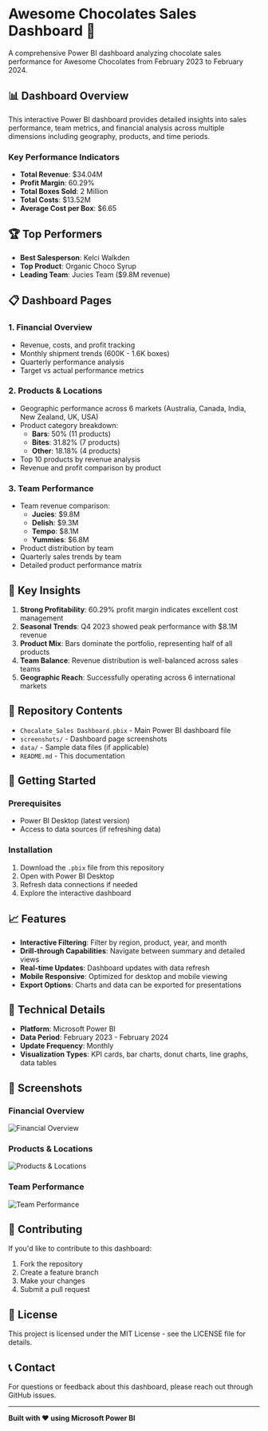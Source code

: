 # Awesome Chocolates Sales Dashboard 🍫

A comprehensive Power BI dashboard analyzing chocolate sales performance for Awesome Chocolates from February 2023 to February 2024.

## 📊 Dashboard Overview

This interactive Power BI dashboard provides detailed insights into sales performance, team metrics, and financial analysis across multiple dimensions including geography, products, and time periods.

### Key Performance Indicators
- **Total Revenue**: $34.04M
- **Profit Margin**: 60.29%
- **Total Boxes Sold**: 2 Million
- **Total Costs**: $13.52M
- **Average Cost per Box**: $6.65

## 🏆 Top Performers

- **Best Salesperson**: Kelci Walkden
- **Top Product**: Organic Choco Syrup
- **Leading Team**: Jucies Team ($9.8M revenue)

## 📋 Dashboard Pages

### 1. Financial Overview
- Revenue, costs, and profit tracking
- Monthly shipment trends (600K - 1.6K boxes)
- Quarterly performance analysis
- Target vs actual performance metrics

### 2. Products & Locations
- Geographic performance across 6 markets (Australia, Canada, India, New Zealand, UK, USA)
- Product category breakdown:
  - **Bars**: 50% (11 products)
  - **Bites**: 31.82% (7 products)
  - **Other**: 18.18% (4 products)
- Top 10 products by revenue analysis
- Revenue and profit comparison by product

### 3. Team Performance
- Team revenue comparison:
  - **Jucies**: $9.8M
  - **Delish**: $9.3M
  - **Tempo**: $8.1M
  - **Yummies**: $6.8M
- Product distribution by team
- Quarterly sales trends by team
- Detailed product performance matrix

## 🎯 Key Insights

1. **Strong Profitability**: 60.29% profit margin indicates excellent cost management
2. **Seasonal Trends**: Q4 2023 showed peak performance with $8.1M revenue
3. **Product Mix**: Bars dominate the portfolio, representing half of all products
4. **Team Balance**: Revenue distribution is well-balanced across sales teams
5. **Geographic Reach**: Successfully operating across 6 international markets

## 📁 Repository Contents

- `Chocalate_Sales Dashboard.pbix` - Main Power BI dashboard file
- `screenshots/` - Dashboard page screenshots
- `data/` - Sample data files (if applicable)
- `README.md` - This documentation

## 🚀 Getting Started

### Prerequisites
- Power BI Desktop (latest version)
- Access to data sources (if refreshing data)

### Installation
1. Download the `.pbix` file from this repository
2. Open with Power BI Desktop
3. Refresh data connections if needed
4. Explore the interactive dashboard

## 📈 Features

- **Interactive Filtering**: Filter by region, product, year, and month
- **Drill-through Capabilities**: Navigate between summary and detailed views
- **Real-time Updates**: Dashboard updates with data refresh
- **Mobile Responsive**: Optimized for desktop and mobile viewing
- **Export Options**: Charts and data can be exported for presentations

## 🔧 Technical Details

- **Platform**: Microsoft Power BI
- **Data Period**: February 2023 - February 2024
- **Update Frequency**: Monthly
- **Visualization Types**: KPI cards, bar charts, donut charts, line graphs, data tables

## 📱 Screenshots

### Financial Overview
![Financial Overview](screenshots/financial-overview.png)

### Products & Locations  
![Products & Locations](screenshots/products-locations.png)

### Team Performance
![Team Performance](screenshots/team-performance.png)

## 🤝 Contributing

If you'd like to contribute to this dashboard:
1. Fork the repository
2. Create a feature branch
3. Make your changes
4. Submit a pull request

## 📄 License

This project is licensed under the MIT License - see the LICENSE file for details.

## 📞 Contact

For questions or feedback about this dashboard, please reach out through GitHub issues.

---

**Built with ❤️ using Microsoft Power BI**
